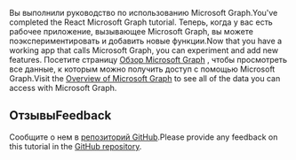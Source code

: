 <!-- markdownlint-disable MD002 MD041 -->

<span data-ttu-id="fb07a-101">Вы выполнили руководство по использованию Microsoft Graph.</span><span class="sxs-lookup"><span data-stu-id="fb07a-101">You've completed the React Microsoft Graph tutorial.</span></span> <span data-ttu-id="fb07a-102">Теперь, когда у вас есть рабочее приложение, вызывающее Microsoft Graph, вы можете поэкспериментировать и добавить новые функции.</span><span class="sxs-lookup"><span data-stu-id="fb07a-102">Now that you have a working app that calls Microsoft Graph, you can experiment and add new features.</span></span> <span data-ttu-id="fb07a-103">Посетите страницу [Обзор Microsoft Graph](/graph/overview) , чтобы просмотреть все данные, к которым можно получить доступ с помощью Microsoft Graph.</span><span class="sxs-lookup"><span data-stu-id="fb07a-103">Visit the [Overview of Microsoft Graph](/graph/overview) to see all of the data you can access with Microsoft Graph.</span></span>

## <a name="feedback"></a><span data-ttu-id="fb07a-104">Отзывы</span><span class="sxs-lookup"><span data-stu-id="fb07a-104">Feedback</span></span>

<span data-ttu-id="fb07a-105">Сообщите о нем в [репозиторий GitHub](https://github.com/microsoftgraph/msgraph-training-reactspa).</span><span class="sxs-lookup"><span data-stu-id="fb07a-105">Please provide any feedback on this tutorial in the [GitHub repository](https://github.com/microsoftgraph/msgraph-training-reactspa).</span></span>